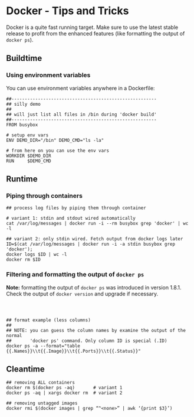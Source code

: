 # Docker - Tips and Tricks

Docker is a quite fast running target. Make sure to use the latest stable release to profit from the enhanced features (like formatting the output of `docker ps`).

## Buildtime

### Using environment variables

You can use environment variables anywhere in a Dockerfile:

```
##-------------------------------------------------------
## silly demo
##
## will just list all files in /bin during 'docker build'
##-------------------------------------------------------
FROM busybox

# setup env vars
ENV DEMO_DIR="/bin" DEMO_CMD="ls -la"

# from here on you can use the env vars
WORKDIR $DEMO_DIR
RUN     $DEMO_CMD

```

## Runtime

### Piping through containers

```
## process log files by piping them through container

# variant 1: stdin and stdout wired automatically
cat /var/log/messages | docker run -i --rm busybox grep 'docker' | wc -l

## variant 2: only stdin wired. Fetch output from docker logs later
ID=$(cat /var/log/messages | docker run -i -a stdin busybox grep 'docker'); 
docker logs $ID | wc -l
docker rm $ID

```

### Filtering and formatting the output of `docker ps`

**Note:** formatting the output of `docker ps` was introduced in version 1.8.1. Check the output of `docker version` and upgrade if necessary. 

```



## format example (less columns)
##
## NOTE: you can guess the column names by examine the output of the normal 
##       'docker ps' command. Only column ID is special (.ID)
docker ps -a --format="table {{.Names}}\\t{{.Image}}\\t{{.Ports}}\\t{{.Status}}"

```

## Cleantime

```
## removing ALL containers 
docker rm $(docker ps -aq)       # variant 1
docker ps -aq | xargs docker rm  # variant 2

## removing untagged images
docker rmi $(docker images | grep “^<none>” | awk ‘{print $3}’)


